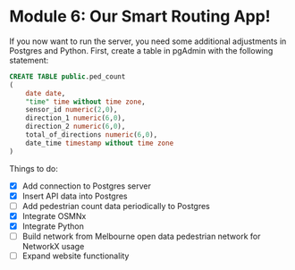 # Module 6: Our Smart Routing App!

If you now want to run the server, you need some additional adjustments in Postgres and Python. First, create a table in pgAdmin with the following statement:
```SQL
CREATE TABLE public.ped_count
(
    date date,
    "time" time without time zone,
    sensor_id numeric(2,0),
    direction_1 numeric(6,0),
    direction_2 numeric(6,0),
    total_of_directions numeric(6,0),
    date_time timestamp without time zone
)
```
Things to do:

- [x] Add connection to Postgres server
- [x] Insert API data into Postgres
- [ ] Add pedestrian count data periodically to Postgres
- [x] Integrate OSMNx 
- [x] Integrate Python
- [ ] Build network from Melbourne open data pedestrian network for NetworkX usage
- [ ] Expand website functionality
